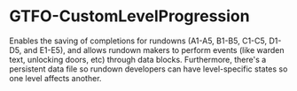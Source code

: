# GTFO-CustomLevelProgression
Enables the saving of completions for rundowns (A1-A5, B1-B5, C1-C5, D1-D5, and E1-E5), and allows rundown makers to perform events (like warden text, unlocking doors, etc) through data blocks. Furthermore, there's a persistent data file so rundown developers can have level-specific states so one level affects another.
